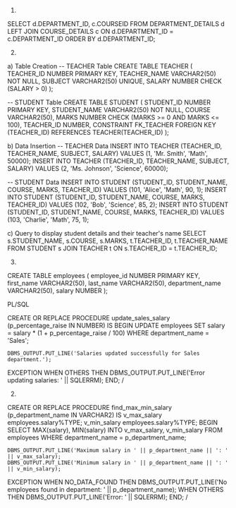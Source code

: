 1.
SELECT d.DEPARTMENT_ID, c.COURSEID FROM DEPARTMENT_DETAILS d LEFT JOIN COURSE_DETAILS c ON d.DEPARTMENT_ID = c.DEPARTMENT_ID ORDER BY d.DEPARTMENT_ID;

2.
a) Table Creation
-- TEACHER Table
CREATE TABLE TEACHER (
    TEACHER_ID NUMBER PRIMARY KEY,
    TEACHER_NAME VARCHAR2(50) NOT NULL,
    SUBJECT VARCHAR2(50) UNIQUE,
    SALARY NUMBER CHECK (SALARY > 0)
);

-- STUDENT Table
CREATE TABLE STUDENT (
    STUDENT_ID NUMBER PRIMARY KEY,
    STUDENT_NAME VARCHAR2(50) NOT NULL,
    COURSE VARCHAR2(50),
    MARKS NUMBER CHECK (MARKS >= 0 AND MARKS <= 100),
    TEACHER_ID NUMBER,
    CONSTRAINT FK_TEACHER FOREIGN KEY (TEACHER_ID) REFERENCES TEACHER(TEACHER_ID)
);

b) Data Insertion
-- TEACHER Data
INSERT INTO TEACHER (TEACHER_ID, TEACHER_NAME, SUBJECT, SALARY) VALUES (1, 'Mr. Smith', 'Math', 50000);
INSERT INTO TEACHER (TEACHER_ID, TEACHER_NAME, SUBJECT, SALARY) VALUES (2, 'Ms. Johnson', 'Science', 60000);

-- STUDENT Data
INSERT INTO STUDENT (STUDENT_ID, STUDENT_NAME, COURSE, MARKS, TEACHER_ID) VALUES (101, 'Alice', 'Math', 90, 1);
INSERT INTO STUDENT (STUDENT_ID, STUDENT_NAME, COURSE, MARKS, TEACHER_ID) VALUES (102, 'Bob', 'Science', 85, 2);
INSERT INTO STUDENT (STUDENT_ID, STUDENT_NAME, COURSE, MARKS, TEACHER_ID) VALUES (103, 'Charlie', 'Math', 75, 1);

c) Query to display student details and their teacher's name
SELECT
    s.STUDENT_NAME,
    s.COURSE,
    s.MARKS,
    t.TEACHER_ID,
    t.TEACHER_NAME
FROM
    STUDENT s
JOIN
    TEACHER t ON s.TEACHER_ID = t.TEACHER_ID;

3.
CREATE TABLE employees (
    employee_id NUMBER PRIMARY KEY,
    first_name VARCHAR2(50),
    last_name VARCHAR2(50),
    department_name VARCHAR2(50),
    salary NUMBER
);

PL/SQL 

CREATE OR REPLACE PROCEDURE update_sales_salary (p_percentage_raise IN NUMBER) IS
BEGIN
    UPDATE employees
    SET salary = salary * (1 + p_percentage_raise / 100)
    WHERE department_name = 'Sales';

    DBMS_OUTPUT.PUT_LINE('Salaries updated successfully for Sales department.');
EXCEPTION
    WHEN OTHERS THEN
        DBMS_OUTPUT.PUT_LINE('Error updating salaries: ' || SQLERRM);
END;
/


2.
CREATE OR REPLACE PROCEDURE find_max_min_salary (p_department_name IN VARCHAR2) IS
    v_max_salary employees.salary%TYPE;
    v_min_salary employees.salary%TYPE;
BEGIN
    SELECT MAX(salary), MIN(salary)
    INTO v_max_salary, v_min_salary
    FROM employees
    WHERE department_name = p_department_name;

    DBMS_OUTPUT.PUT_LINE('Maximum salary in ' || p_department_name || ': ' || v_max_salary);
    DBMS_OUTPUT.PUT_LINE('Minimum salary in ' || p_department_name || ': ' || v_min_salary);

EXCEPTION
    WHEN NO_DATA_FOUND THEN
        DBMS_OUTPUT.PUT_LINE('No employees found in department: ' || p_department_name);
    WHEN OTHERS THEN
        DBMS_OUTPUT.PUT_LINE('Error: ' || SQLERRM);
END;
/
